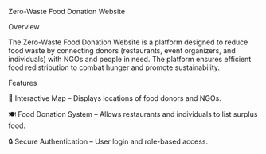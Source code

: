 Zero-Waste Food Donation Website

Overview

The Zero-Waste Food Donation Website is a platform designed to reduce food waste by connecting donors (restaurants, event organizers, and individuals) with NGOs and people in need. The platform ensures efficient food redistribution to combat hunger and promote sustainability.

Features

📍 Interactive Map – Displays locations of food donors and NGOs.

🍽️ Food Donation System – Allows restaurants and individuals to list surplus food.

🔒 Secure Authentication – User login and role-based access.

